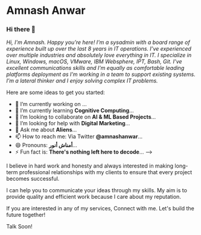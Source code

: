 # Amnash Anwar

### Hi there 👋

<p>
<em>Hi, I'm Amnash. Happy you’re here! I'm a sysadmin with a board range of experience built up over the last 8 years in IT operations. I’ve experienced over multiple industries and absolutely love everything in IT. I specialize in Linux, Windows, macOS, VMware, IBM Websphere, IPT, Bash, Git. I’ve excellent communications skills and I’m equally as comfortable leading platforms deployment as I’m working in a team to support existing systems. I’m a lateral thinker and I enjoy solving complex IT problems.
</em>
</p>

Here are some ideas to get you started:

- 🔭 I’m currently working on ...
- 🌱 I’m currently learning **Cognitive Computing**...
- 👯 I’m looking to collaborate on **AI & ML Based Projects**...
- 🤔 I’m looking for help with **Digital Marketing**...
- 💬 Ask me about **Aliens**...
- 📫 How to reach me: Via Twitter **@amnashanwar**...
- 😄 Pronouns: **أمناش أنور**...
- ⚡ Fun fact is: **There's nothing left here to decode**...
-->

I believe in hard work and honesty and always interested in making long-term professional relationships with my clients to ensure that every project becomes successful.

I can help you to communicate your ideas through my skills. My aim is to provide quality and efficient work because I care about my reputation.

If you are interested in any of my services, Connect with me. Let's build the future together!

Talk Soon!
